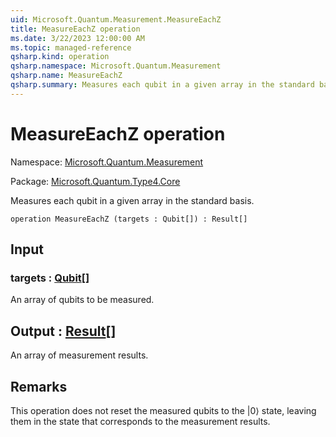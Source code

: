 ```yaml
---
uid: Microsoft.Quantum.Measurement.MeasureEachZ
title: MeasureEachZ operation
ms.date: 3/22/2023 12:00:00 AM
ms.topic: managed-reference
qsharp.kind: operation
qsharp.namespace: Microsoft.Quantum.Measurement
qsharp.name: MeasureEachZ
qsharp.summary: Measures each qubit in a given array in the standard basis.
---
```


# MeasureEachZ operation

Namespace: [Microsoft.Quantum.Measurement](xref:Microsoft.Quantum.Measurement)

Package: [Microsoft.Quantum.Type4.Core](https://nuget.org/packages/Microsoft.Quantum.Type4.Core)


Measures each qubit in a given array in the standard basis.

```qsharp
operation MeasureEachZ (targets : Qubit[]) : Result[]
```


## Input

### targets : [Qubit](xref:microsoft.quantum.qsharp.valueliterals#qubit-literals)[]

An array of qubits to be measured.



## Output : [Result](xref:microsoft.quantum.qsharp.valueliterals#result-literal)[]

An array of measurement results.

## Remarks

This operation does not reset the measured qubits to the |0⟩ state,leaving them in the state that corresponds to the measurement results.